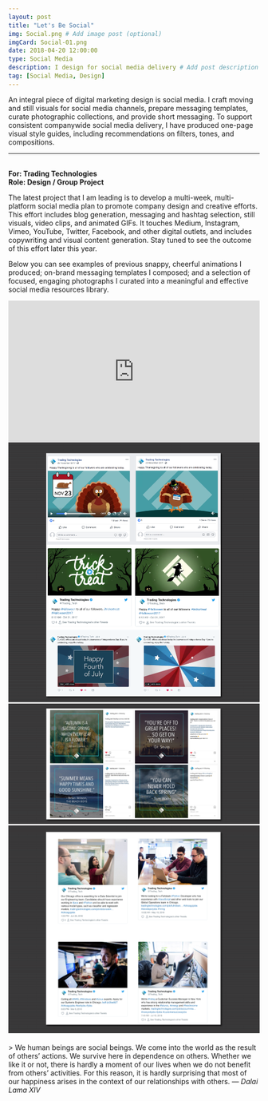 ```yaml
---
layout: post
title: "Let's Be Social"
img: Social.png # Add image post (optional)
imgCard: Social-01.png
date: 2018-04-20 12:00:00
type: Social Media
description: I design for social media delivery # Add post description (optional)
tag: [Social Media, Design]
---
```

An integral piece of digital marketing design is social media.  I craft moving and still visuals for social media channels, prepare messaging templates, curate photographic collections, and provide short messaging.  To support consistent companywide social media delivery, I have produced one-page visual style guides, including recommendations on filters, tones, and compositions.

<hr/>

<b><br/>For: Trading Technologies</b><br/>
<b>Role: Design / Group Project</b>

The latest project that I am leading is to develop a multi-week, multi-platform social media plan to promote company design and creative efforts.  This effort includes blog generation, messaging and hashtag selection, still visuals, video clips, and animated GIFs.  It touches Medium, Instagram, Vimeo, YouTube, Twitter, Facebook, and other digital outlets, and includes copywriting and visual content generation. Stay tuned to see the outcome of this effort later this year.

Below you can see examples of previous snappy, cheerful animations I produced; on-brand messaging templates I composed; and a selection of focused, engaging photographs I curated into a meaningful and effective social media resources library.  
<div style="padding:56.25% 0 0 0;position:relative;"><iframe src="https://player.vimeo.com/video/289396793?byline=0&portrait=0" style="position:absolute;top:0;left:0;width:100%;height:100%;" frameborder="0" webkitallowfullscreen mozallowfullscreen allowfullscreen></iframe></div><script src="https://player.vimeo.com/api/player.js"></script>
<div class="post_image_addl">
    <img src="/assets/img/Social-Animations.png" alt="Showing three of my quick animations">
</div>
<div class="post_image_addl">
    <img src="/assets/img/Social-Layout.png" alt="Showing four image layouts for social media">
</div>
<div class="post_image_addl">
    <img src="/assets/img/Social-Photography.png" alt="Showing four tweets from a library of photographs I curated">
</div>
<br/>
> We human beings are social beings. We come into the world as the result of others’ actions. We survive here in dependence on others. Whether we like it or not, there is hardly a moment of our lives when we do not benefit from others’ activities. For this reason, it is hardly surprising that most of our happiness arises in the context of our relationships with others. <cite>― Dalai Lama XIV</cite>